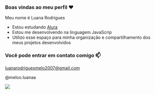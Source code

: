### Boas vindas ao meu perfil ❤️

Meu nome é Luana Rodrigues

- Estou estudando [Alura](www.alura.com.br)
- Estou me desenvolvendo na linguagem JavaScrip
- Utilizo esse espaço para minha organização e compartilhamento dos meus projetos desenvolvidos

### Você pode entrar em contato comigo 📫

luanarodriguesmelo2007@gmail.com

@meloo.luanaa

![](https://media.tenor.com/66fR8Loaub4AAAAi/laphie.gif) 
